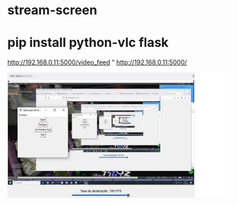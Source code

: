# stream-screen
# pip install python-vlc flask

http://192.168.0.11:5000/video_feed
"
http://192.168.0.11:5000/

![Texto alternativo](https://github.com/0joseDark/stream-screen/blob/main/image/stream.jpg)
